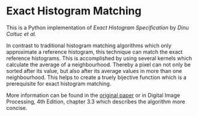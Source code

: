# Exact Histogram Matching
This is a Python implementation of *Exact Histogram Specification* by *Dinu Coltuc et al.*

In contrast to traditional histogram matching algorithms which only approximate a reference histogram,
this technique can match the exact reference histograms.
This is accomplished by using several kernels which calculate the average of a neighbourhood.
Thereby a pixel can not only be sorted after its value, but also after its average values in more than one neighbourhood.
This helps to create a truely bijective function which is a prerequisite for exact histogram matching.

More information can be found in the [original paper](https://www.researchgate.net/publication/7109912_Exact_Histogram_Specification) or
in Digital Image Processing, 4th Edition, chapter 3.3 which describes the algorithm more concise.
